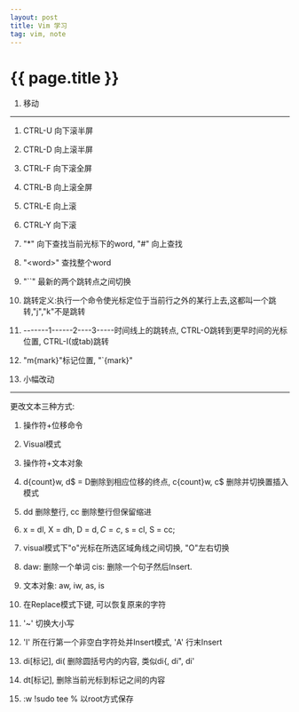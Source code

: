 ```yaml
---
layout: post
title: Vim 学习
tag: vim, note
---
```

{{ page.title }}
============

1.  移动
--------------

1.  CTRL-U 向下滚半屏  
2.  CTRL-D 向上滚半屏  
3.  CTRL-F 向下滚全屏  
4.  CTRL-B 向上滚全屏  
5.  CTRL-E 向上滚  
6.  CTRL-Y 向下滚  
7.  "*" 向下查找当前光标下的word, "#" 向上查找  
8.  "\<word\>" 查找整个word  
9.  "\`\`" 最新的两个跳转点之间切换  
10. 跳转定义:执行一个命令使光标定位于当前行之外的某行上去,这都叫一个跳转,"j","k"不是跳转  
11. -------1------2----3-----时间线上的跳转点, CTRL-O跳转到更早时间的光标位置, CTRL-I(或tab)跳转  
12. "m{mark}"标记位置, "\`{mark}"  

2.  小幅改动
------------

更改文本三种方式:    
1.  操作符+位移命令  
2.  Visual模式   
3.  操作符+文本对象  

0. d{count}w, d$ = D删除到相应位移的终点, c{count}w, c$ 删除并切换置插入模式  
1. dd 删除整行, cc 删除整行但保留缩进  
2. x = dl, X = dh, D = d$, C = c$, s = cl, S = cc;  
3. visual模式下"o"光标在所选区域角线之间切换, "O"左右切换  
4. daw: 删除一个单词 cis: 删除一个句子然后Insert.  
5. 文本对象: aw, iw, as, is  
6. 在Replace模式下<backspace>键, 可以恢复原来的字符  
7. '~' 切换大小写  
8. 'I' 所在行第一个非空白字符处并Insert模式, 'A' 行末Insert  
9.  di[标记], di( 删除圆括号内的内容, 类似di{, di", di' 
10. dt[标记], 删除当前光标到标记之间的内容
11. :w !sudo tee % 以root方式保存
